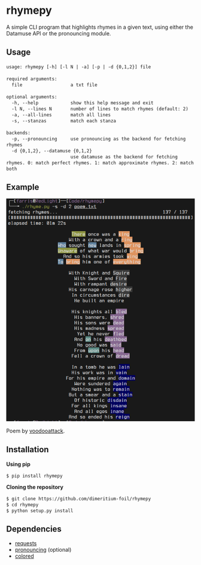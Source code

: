 # rhymepy
A simple CLI program that highlights rhymes in a given text, using either the Datamuse API or the pronouncing module.

## Usage
```
usage: rhymepy [-h] [-l N | -a] [-p | -d {0,1,2}] file

required arguments:
  file                  a txt file

optional arguments:
  -h, --help            show this help message and exit
  -l N, --lines N       number of lines to match rhymes (default: 2)
  -a, --all-lines       match all lines
  -s, --stanzas         match each stanza  

backends:
  -p, --pronouncing     use pronouncing as the backend for fetching rhymes
  -d {0,1,2}, --datamuse {0,1,2}
                        use datamuse as the backend for fetching rhymes. 0: match perfect rhymes. 1: match approximate rhymes. 2: match both
```

## Example
<p align="center">
  <img src=https://raw.githubusercontent.com/dimeritium-foil/rhymepy/master/example.png />
</p>

Poem by [voodooattack](https://github.com/voodooattack).

## Installation
**Using pip**
```
$ pip install rhymepy
```

**Cloning the repository**
```
$ git clone https://github.com/dimeritium-foil/rhymepy
$ cd rhymepy
$ python setup.py install
```

## Dependencies
* [requests](https://pypi.org/project/requests/)
* [pronouncing](https://pypi.org/project/pronouncing/) (optional)
* [colored](https://pypi.org/project/colored/)
